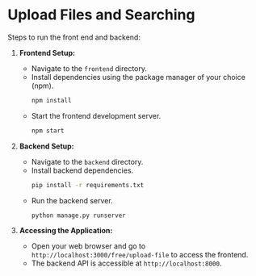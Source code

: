 # Upload Files and Searching

Steps to run the front end and backend:

1. **Frontend Setup:**
    - Navigate to the `frontend` directory.
    - Install dependencies using the package manager of your choice (npm).
      ```bash
      npm install
      ```
    - Start the frontend development server.
      ```bash
      npm start
      ```

2. **Backend Setup:**
    - Navigate to the `backend` directory.
    - Install backend dependencies.
      ```bash
      pip install -r requirements.txt
      ```
    - Run the backend server.
      ```bash
      python manage.py runserver
      ```

3. **Accessing the Application:**
    - Open your web browser and go to `http://localhost:3000/free/upload-file` to access the frontend.
    - The backend API is accessible at `http://localhost:8000`.




